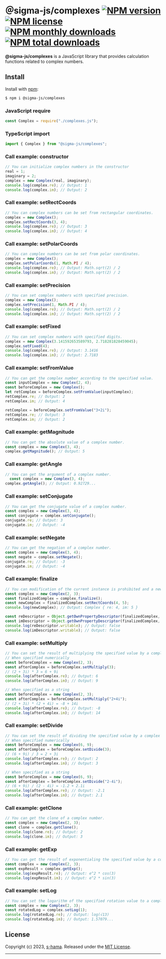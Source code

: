 # ＠sigma-js/complexes [![NPM version](https://img.shields.io/npm/v/@sigma-js/complexes.svg?style=flat)](https://www.npmjs.com/package/@sigma-js/complexes) [![NPM license](https://img.shields.io/github/license/s-hama/sigma-js-complexes.svg)](https://github.com/s-hama/sigma-js-complexes/blob/master/LICENSE) [![NPM monthly downloads](https://img.shields.io/npm/dm/@sigma-js/complexes.svg?style=flat)](https://npmjs.org/package/@sigma-js/complexes) [![NPM total downloads](https://img.shields.io/npm/dt/@sigma-js/complexes.svg?style=flat)](https://npmjs.org/package/@sigma-js/complexes)

**@sigma-js/complexes** is a JavaScript library that provides calculation functions related to complex numbers.

## Install

Install with [npm](https://www.npmjs.com/):

```sh
$ npm i @sigma-js/complexes
```

### JavaScript require

```js
const Complex = require("./complexes.js");
```

### TypeScript import

```js
import { Complex } from "@sigma-js/complexes";
```

### Call example: constructor

```js
// You can initialize complex numbers in the constructor
real = 1;
imaginary = 2;
complex = new Complex(real, imaginary);
console.log(complex.re); // Output: 1
console.log(complex.im); // Output: 2
```

### Call example: setRectCoords

```js
// You can complex numbers can be set from rectangular coordinates.
complex = new Complex();
complex.setRectCoords(3, 4);
console.log(complex.re); // Output: 3
console.log(complex.im); // Output: 4
```

### Call example: setPolarCoords

```js
// You can complex numbers can be set from polar coordinates.
complex = new Complex();
complex.setPolarCoords(1, Math.PI / 4);
console.log(complex.re); // Output: Math.sqrt(2) / 2
console.log(complex.im); // Output: Math.sqrt(2) / 2
```

### Call example: setPrecision

```js
// You can set complex numbers with specified precision.
complex = new Complex();
complex.setPrecision(1, Math.PI / 4);
console.log(complex.re); // Output: Math.sqrt(2) / 2
console.log(complex.im); // Output: Math.sqrt(2) / 2
```

### Call example: setFixed

```js
// You can set complex numbers with specified digits.
complex = new Complex(3.141592653589793, 2.718281828459045);
complex.setFixed(4);
console.log(complex.re); // Output: 3.1416
console.log(complex.im); // Output: 2.7183
```

### Call example: setFromValue

```js
// You can get the complex number according to the specified value.
const inputComplex = new Complex(2, 4);
const beforeComplex = new Complex();
let retComplex = beforeComplex.setFromValue(inputComplex);
retComplex.re; // Output: 2
retComplex.im; // Output: 4

retComplex = beforeComplex.setFromValue("3+2i");
retComplex.re; // Output: 3
retComplex.im; // Output: 2
```

### Call example: getMagnitude

```js
// You can get the absolute value of a complex number.
const complex = new Complex(3, 4);
complex.getMagnitude(); // Output: 5
```

### Call example: getAngle

```js
// You can get the argument of a complex number.
  const complex = new Complex(3, 4);
complex.getAngle(); // Output: 0.92729...
```

### Call example: setConjugate

```js
// You can get the conjugate value of a complex number.
const complex = new Complex(3, 4);
const conjugate = complex.setConjugate();
conjugate.re; // Output: 3
conjugate.im; // Output: -4
```

### Call example: setNegate

```js
// You can get the negation of a complex number.
const complex = new Complex(3, 4);
const negate = complex.setNegate();
conjugate.re; // Output: -3
conjugate.im; // Output: -4
```

### Call example: finalize

```js
// You can modification of the current instance is prohibited and a new instance is always returned if one is needed.
const complex = new Complex(2, 3);
const finalizedComplex = complex.finalize();
const newComplex = finalizedComplex.setRectCoords(4, 5);
console.log(newComplex); // Output: Complex { re: 4, im: 5 }

const reDescriptor = Object.getOwnPropertyDescriptor(finalizedComplex, "re");
const imDescriptor = Object.getOwnPropertyDescriptor(finalizedComplex, "im");
console.log(reDescriptor.writable); // Output: false
console.log(imDescriptor.writable); // Output: false
```

### Call example: setMultiply

```js
// You can set the result of multiplying the specified value by a complex number.
// When specified numerically
const beforeComplex = new Complex(2, 3);
const afterComplex = beforeComplex.setMultiply(3);
// (2 + 3i) * 3 = 6 + 9i
console.log(afterComplex.re); // Output: 6
console.log(afterComplex.im); // Output: 9

// When specified as a string
const beforeComplex = new Complex(2, 3);
const afterComplex = beforeComplex.setMultiply("2+4i");
// (2 + 3i) * (2 + 4i) = -8 + 14i
console.log(afterComplex.re); // Output: -8
console.log(afterComplex.im); // Output: 14
```

### Call example: setDivide

```js
// You can set the result of dividing the specified value by a complex number.
// When specified numerically
const beforeComplex = new Complex(6, 9);
const afterComplex = beforeComplex.setDivide(3);
// (6 + 9i) / 3 = 2 + 3i
console.log(afterComplex.re); // Output: 2
console.log(afterComplex.im); // Output: 3

// When specified as a string
const beforeComplex = new Complex(6, 9);
const afterComplex = beforeComplex.setDivide("2-4i");
// (6 + 9i) / (2 - 4i) = -1.2 + 2.1i
console.log(afterComplex.re); // Output: -2.1
console.log(afterComplex.im); // Output: 2.1
```

### Call example: getClone

```js
// You can get the clone of a complex number.
const complex = new Complex(2, 3);
const clone = complex.getClone();
console.log(clone.re); // Output: 2
console.log(clone.im); // Output: 3
```

### Call example: getExp

```js
// You can get the result of exponentialing the specified value by a complex number.
const complex = new Complex(2, 3);
const expResult = complex.getExp();
console.log(expResult.re); // Output: e^2 * cos(3)
console.log(expResult.im); // Output: e^2 * sin(3)
```

### Call example: setLog

```js
// You can set the logarithm of the specified rotation value to a complex number.
const complex = new Complex(2, 3);
const rotatedLog = complex.setLog(1);
console.log(rotatedLog.re); // Output: log(√13)
console.log(rotatedLog.im); // Output: 1.57079...
```

## License

Copyright (c) 2023, [s-hama](https://github.com/s-hama).
Released under the [MIT License](LICENSE).

---
